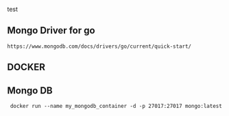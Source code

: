test

## Mongo Driver for go

`https://www.mongodb.com/docs/drivers/go/current/quick-start/`

## DOCKER

## Mongo DB

```
 docker run --name my_mongodb_container -d -p 27017:27017 mongo:latest
```
